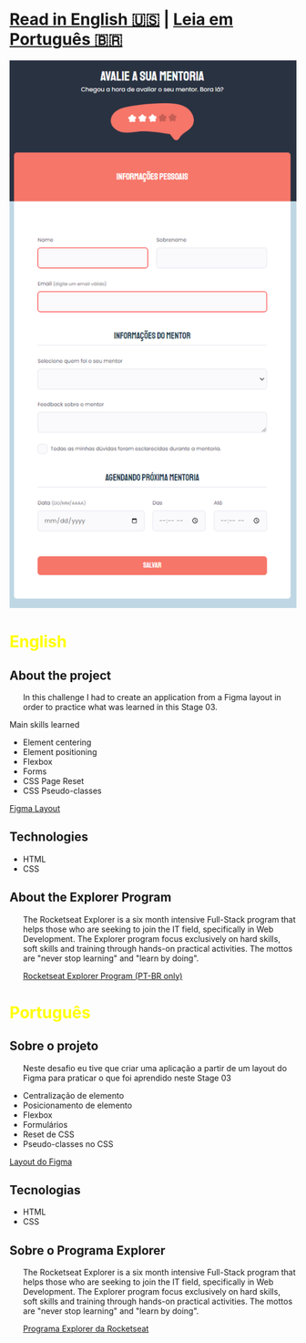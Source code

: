 <h1><a href="#eng">Read in English 🇺🇸</a> | <a href="#pt-br">Leia em Português 🇧🇷</a></h1>

<img src="./images/stage03-forms-snapshot.png" alt="">

<h1 id="eng" style="color: yellow">English</h1>

<h2 id="about">About the project</h2>

<ul>
  <p>In this challenge I had to create an application from a Figma layout in order to practice what was learned in this Stage 03.</p>  
</ul>
<p>Main skills learned</p>
<ul>
  <li>Element centering</li>
  <li>Element positioning</li>
  <li>Flexbox</li>
  <li>Forms</li>
  <li>CSS Page Reset</li>  
  <li>CSS Pseudo-classes</li>  
</ul>

<a href="https://www.figma.com/file/bdogBX6vzTgCMGuoyvyTRi/Explorer---Stage-03---Formul%C3%A1rio-avan%C3%A7ado" target="_blank">Figma Layout</a>

<h2 id="tech">Technologies</h2>

<ul>
  <li>HTML</li>
  <li>CSS</li>
</ul>

<h2 id="explorer-program">About the Explorer Program</h2>
<ul>
  <p>The Rocketseat Explorer is a six month intensive Full-Stack program that helps those who are seeking to join the IT field, specifically in Web Development. The Explorer program focus exclusively on hard skills, soft skills and training through hands-on practical activities. The mottos are "never stop learning" and "learn by doing".</p>  
  <a href="https://www.rocketseat.com.br/explorer" target="_blank">Rocketseat Explorer Program (PT-BR only)</a>
</ul>

<h1 id="pt-br" style="color: yellow">Português</h1>

<h2 id="about-pt">Sobre o projeto</h2>

<ul>
  <p>Neste desafio eu tive que criar uma aplicação a partir de um layout do Figma para praticar o que foi aprendido neste Stage 03</p>  
</ul>
<ul>
  <li>Centralização de elemento</li>
  <li>Posicionamento de elemento</li>
  <li>Flexbox</li>
  <li>Formulários</li>
  <li>Reset de CSS</li>  
  <li>Pseudo-classes no CSS</li>
</ul>
<a href="https://www.figma.com/file/bdogBX6vzTgCMGuoyvyTRi/Explorer---Stage-03---Formul%C3%A1rio-avan%C3%A7ado" target="_blank">Layout do Figma</a>

<h2 id="tech-pt">Tecnologias</h2>

<ul>
  <li>HTML</li>
  <li>CSS</li>
</ul>

<h2 id="explorer-program-pt">Sobre o Programa Explorer</h2>
<ul>
  <p>The Rocketseat Explorer is a six month intensive Full-Stack program that helps those who are seeking to join the IT field, specifically in Web Development. The Explorer program focus exclusively on hard skills, soft skills and training through hands-on practical activities. The mottos are "never stop learning" and "learn by doing".</p>
  <a href="https://www.rocketseat.com.br/explorer" target="_blank">Programa Explorer da Rocketseat</a>
</ul>
